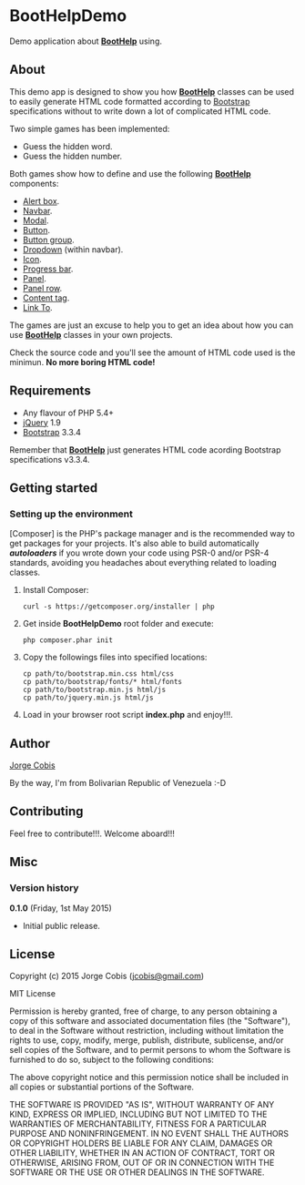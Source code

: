 # BootHelpDemo

Demo application about **[BootHelp]** using.

## About
This demo app is designed to show you how **[BootHelp]** classes can be used to easily generate HTML code
formatted according to [Bootstrap] specifications without to write down a lot of complicated HTML code.

Two simple games has been implemented:

* Guess the hidden word.
* Guess the hidden number.

Both games show how to define and use the following **[BootHelp]** components:

* [Alert box].
* [Navbar].
* [Modal].
* [Button].
* [Button group].
* [Dropdown] (within navbar).
* [Icon].
* [Progress bar].
* [Panel].
* [Panel row].
* [Content tag].
* [Link To].

The games are just an excuse to help you to get an idea about how you can use **[BootHelp]** classes in your
own projects.

Check the source code and you'll see the amount of HTML code used is the minimun. **No more boring HTML code!**

## Requirements

* Any flavour of PHP 5.4+
* [jQuery] 1.9
* [Bootstrap] 3.3.4

Remember that **[BootHelp]** just generates HTML code acording Bootstrap specifications v3.3.4.

## Getting started

### Setting up the environment
[Composer] is the PHP's package manager and is the recommended way to get packages for your projects. It's also able to build automatically ***autoloaders*** if you wrote down your code using PSR-0 and/or PSR-4 standards, avoiding you headaches about everything related to loading classes.

1. Install Composer:
	```
    curl -s https://getcomposer.org/installer | php
	```

2. Get inside **BootHelpDemo** root folder and execute:
	```
    php composer.phar init
    ```

3.  Copy the followings files into specified locations:

	```
    cp path/to/bootstrap.min.css html/css
    cp path/to/bootstrap/fonts/* html/fonts
    cp path/to/bootstrap.min.js html/js
    cp path/to/jquery.min.js html/js
    ```
  
4. Load in your browser root script **index.php** and enjoy!!!.

## Author
[Jorge Cobis]

By the way, I'm from Bolivarian Republic of Venezuela :-D

## Contributing
Feel free to contribute!!!. Welcome aboard!!!

## Misc
### Version history

**0.1.0** (Friday, 1st May 2015)

* Initial public release.


## License
Copyright (c) 2015 Jorge Cobis (<jcobis@gmail.com>)

MIT License

Permission is hereby granted, free of charge, to any person obtaining
a copy of this software and associated documentation files (the
"Software"), to deal in the Software without restriction, including
without limitation the rights to use, copy, modify, merge, publish,
distribute, sublicense, and/or sell copies of the Software, and to
permit persons to whom the Software is furnished to do so, subject to
the following conditions:

The above copyright notice and this permission notice shall be
included in all copies or substantial portions of the Software.

THE SOFTWARE IS PROVIDED "AS IS", WITHOUT WARRANTY OF ANY KIND,
EXPRESS OR IMPLIED, INCLUDING BUT NOT LIMITED TO THE WARRANTIES OF
MERCHANTABILITY, FITNESS FOR A PARTICULAR PURPOSE AND
NONINFRINGEMENT. IN NO EVENT SHALL THE AUTHORS OR COPYRIGHT HOLDERS BE
LIABLE FOR ANY CLAIM, DAMAGES OR OTHER LIABILITY, WHETHER IN AN ACTION
OF CONTRACT, TORT OR OTHERWISE, ARISING FROM, OUT OF OR IN CONNECTION
WITH THE SOFTWARE OR THE USE OR OTHER DEALINGS IN THE SOFTWARE.

[boothelp]:https://github.com/cobisja/boothelp
[bootstrap]:http://getbootstrap.com/
[bootstrap requirements]:http://getbootstrap.com/getting-started/
[jQuery]:http://jquery.com
[Jorge Cobis]:mailto:jcobis@gmail.com
[alert box]:https://github.com/cobisja/boothelp/blob/master/src/AlertBox.php
[navbar]:https://github.com/cobisja/boothelp/blob/master/src/Navbar.php
[modal]:https://github.com/cobisja/boothelp/blob/master/src/Modal.php
[button]:https://github.com/cobisja/boothelp/blob/master/src/Button.php
[button group]:https://github.com/cobisja/boothelp/blob/master/src/ButtonGroup.php
[dropdown]:https://github.com/cobisja/boothelp/blob/master/src/Dropdown.php
[icon]:https://github.com/cobisja/boothelp/blob/master/src/Icon.php
[progress bar]:https://github.com/cobisja/boothelp/blob/master/src/ProgressBar.php
[panel]:https://github.com/cobisja/boothelp/blob/master/src/Panel.php
[panel row]:https://github.com/cobisja/boothelp/blob/master/src/PanelRow.php
[content tag]:https://github.com/cobisja/boothelp/blob/master/src/Helpers/ContentTag.php
[link to]:https://github.com/cobisja/boothelp/blob/master/src/Helpers/LinkTo.php
